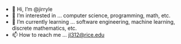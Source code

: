 - 👋 Hi, I’m @jirryle
- 👀 I’m interested in ... computer science, programming, math, etc.
- 🌱 I’m currently learning ... software engineering, machine learning, discrete mathematics, etc.
- 📫 How to reach me ... jl312@rice.edu

<!---
jirryle/jirryle is a ✨ special ✨ repository because its `README.md` (this file) appears on your GitHub profile.
You can click the Preview link to take a look at your changes.
--->
